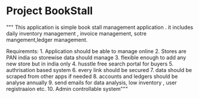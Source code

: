 # Project BookStall

""" This application is simple book stall management application . it includes
daily inventory management , invoice management, sotre mangement,ledger management.

Requiremnts: 1. Application should be able to manage online
            2. Stores are PAN india so storewise data should manage
            3. flexible enough to add any new store but in india only
            4. husstle free search portal for buyers
            5. authrisation based system
            6. every link should be secured 
            7. data should be scraped from other apps if needed
            8. accounts and ledgers should be analyse annually
            9. send emails for data analysis, low inventory , user registraaion etc.
            10. Admin controllable system"""